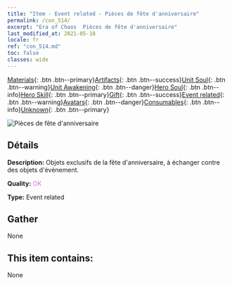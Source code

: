```yaml
---
title: "Item - Event related - Pièces de fête d'anniversaire"
permalink: /con_514/
excerpt: "Era of Chaos  Pièces de fête d'anniversaire"
last_modified_at: 2021-05-18
locale: fr
ref: "con_514.md"
toc: false
classes: wide
---
```

 [Materials](/ItemsFR/){: .btn .btn--primary}[Artifacts](/ItemsFR/Artifacts/){: .btn .btn--success}[Unit Soul](/ItemsFR/UnitSoul/){: .btn .btn--warning}[Unit Awakening](/ItemsFR/UnitAwakening/){: .btn .btn--danger}[Hero Soul](/ItemsFR/HeroSoul/){: .btn .btn--info}[Hero Skill](/ItemsFR/HeroSkill/){: .btn .btn--primary}[Gift](/ItemsFR/Gift/){: .btn .btn--success}[Event related](/ItemsFR/Events/){: .btn .btn--warning}[Avatars](/ItemsFR/Avatars/){: .btn .btn--danger}[Consumables](/ItemsFR/Consumables/){: .btn .btn--info}[Unknown](/ItemsFR/Unknown/){: .btn .btn--primary}

 ![Pièces de fête d'anniversaire](/images/t/i_10005.png)

## Détails
 **Description:** Objets exclusifs de la fête d'anniversaire, à échanger contre des objets d'évènement.

 **Quality:** <span style="color: #DA70D6">OK</span>

 **Type:** Event related

## Gather

  None

## This item contains:

  None

